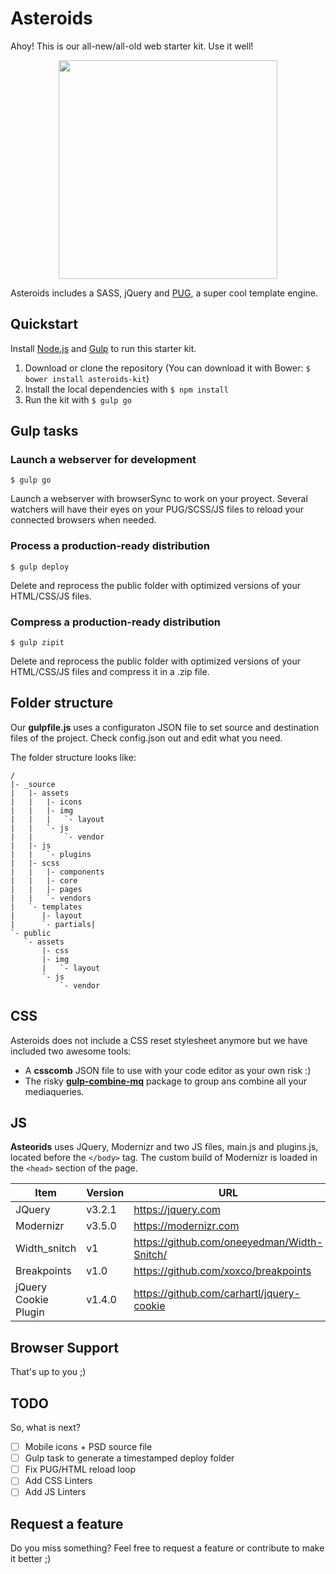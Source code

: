 # Asteroids
Ahoy! This is our all-new/all-old web starter kit. Use it well!
<center>
<img src="https://spacenomads.com/assets/img/projects/asteroids/asteroids-700.png" width="350" style="display:block;margin: 0 auto">
</center>

Asteroids includes a SASS, jQuery and [PUG](https://github.com/pugjs/pug), a super cool template engine.

## Quickstart
Install [Node.js](https://nodejs.org/) and [Gulp](https://gulpjs.com) to run this starter kit.
1. Download or clone the repository (You can download it with Bower: `$ bower install asteroids-kit`)
2. Install the local dependencies with `$ npm install`
3. Run the kit with `$ gulp go`

## Gulp tasks
### Launch a webserver for development
```
$ gulp go
```
Launch a webserver with browserSync to work on your proyect. Several watchers will have their eyes on your PUG/SCSS/JS files to reload your connected browsers when needed.

### Process a production-ready distribution
```
$ gulp deploy
```
Delete and reprocess the public folder with optimized versions of your HTML/CSS/JS files.

### Compress a production-ready distribution
```
$ gulp zipit
```
Delete and reprocess the public folder with optimized versions of your HTML/CSS/JS files and compress it in a .zip file.

## Folder structure
Our **gulpfile.js** uses a configuraton JSON file to set source and destination files of the project.
Check config.json out and edit what you need.

The folder structure looks like:
```
/
|- _source
|   |- assets
|   |   |- icons
|   |   |- img
|   |   |   `- layout
|   |   `- js
|   |       `- vendor   
|   |- js
|   |   `- plugins
|   |- scss
|   |   |- components
|   |   |- core
|   |   |- pages
|   |   `- vendors
|   `- templates
|      |- layout
|      `- partials|
`- public
   `- assets
       |- css
       |- img
       |   `- layout
       `- js
           `- vendor
```


## CSS
Asteroids does not include a CSS reset stylesheet anymore but we have included two awesome tools:
* A **csscomb** JSON file to use with your code editor as your own risk :)
* The risky [**gulp-combine-mq**](https://www.npmjs.com/package/gulp-combine-mq) package to group ans combine all your mediaqueries.

## JS
**Asteorids** uses JQuery, Modernizr and two JS files, main.js and plugins.js, located before the `</body>` tag. The custom build of Modernizr is loaded in the `<head>` section of the page.

| Item | Version | URL |
| ------ | ------- | --- |
| JQuery | v3.2.1 | https://jquery.com
| Modernizr | v3.5.0 | https://modernizr.com
| Width_snitch | v1 | https://github.com/oneeyedman/Width-Snitch/
| Breakpoints | v1.0 | https://github.com/xoxco/breakpoints
| jQuery Cookie Plugin | v1.4.0 | https://github.com/carhartl/jquery-cookie

## Browser Support
That's up to you ;)

## TODO
So, what is next?

- [ ] Mobile icons + PSD source file
- [ ] Gulp task to generate a timestamped deploy folder
- [ ] Fix PUG/HTML reload loop
- [ ] Add CSS Linters
- [ ] Add JS Linters

## Request a feature
Do you miss something? Feel free to request a feature or contribute to make it better ;)
